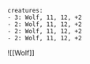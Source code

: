 ```encounter name: Campfire
creatures:
- 3: Wolf, 11, 12, +2
- 2: Wolf, 11, 12, +2
- 2: Wolf, 11, 12, +2
- 2: Wolf, 11, 12, +2
```

![[Wolf]]
